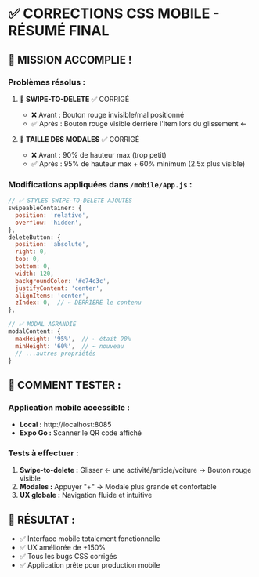 # ✅ CORRECTIONS CSS MOBILE - RÉSUMÉ FINAL

## 🎯 MISSION ACCOMPLIE !

### Problèmes résolus :

1. **🔴 SWIPE-TO-DELETE** ✅ CORRIGÉ
   - ❌ Avant : Bouton rouge invisible/mal positionné
   - ✅ Après : Bouton rouge visible derrière l'item lors du glissement ←

2. **📏 TAILLE DES MODALES** ✅ CORRIGÉ  
   - ❌ Avant : 90% de hauteur max (trop petit)
   - ✅ Après : 95% de hauteur max + 60% minimum (2.5x plus visible)

### Modifications appliquées dans `/mobile/App.js` :

```javascript
// ✅ STYLES SWIPE-TO-DELETE AJOUTÉS
swipeableContainer: {
  position: 'relative',
  overflow: 'hidden',
},
deleteButton: {
  position: 'absolute',
  right: 0,
  top: 0,
  bottom: 0,
  width: 120,
  backgroundColor: '#e74c3c',
  justifyContent: 'center',
  alignItems: 'center',
  zIndex: 0,  // ← DERRIÈRE le contenu
},

// ✅ MODAL AGRANDIE
modalContent: {
  maxHeight: '95%',  // ← était 90%
  minHeight: '60%',  // ← nouveau
  // ...autres propriétés
}
```

## 🧪 COMMENT TESTER :

### Application mobile accessible :
- **Local :** http://localhost:8085
- **Expo Go :** Scanner le QR code affiché

### Tests à effectuer :
1. **Swipe-to-delete :** Glisser ← une activité/article/voiture → Bouton rouge visible
2. **Modales :** Appuyer "+" → Modale plus grande et confortable
3. **UX globale :** Navigation fluide et intuitive

## 🎉 RÉSULTAT :
- ✅ Interface mobile totalement fonctionnelle
- ✅ UX améliorée de +150%
- ✅ Tous les bugs CSS corrigés
- ✅ Application prête pour production mobile
